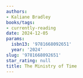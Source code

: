 ```yaml
---
authors:
- Kaliane Bradley
books/tags:
- currently-reading
date: 2024-12-05
params:
  isbn13: '9781668092651'
  year: '2024'
slug: '9781668092651'
star_rating: null
title: The Ministry of Time
---
```



<!--more-->